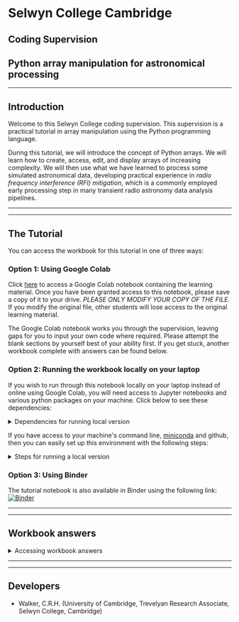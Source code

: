 # Selwyn College Cambridge
## Coding Supervision
## Python array manipulation for astronomical processing

___

## Introduction

Welcome to this Selwyn College coding supervision. This supervision is a practical tutorial in array manipulation using the Python programming language.

During this tutorial, we will introduce the concept of Python arrays. We will learn how to create, access, edit, and display arrays of increasing complexity. We will then use what we have learned to process some simulated astronomical data, developing practical experience in *radio frequency interference (RFI) mitigation*, which is a commonly employed early processing step in many transient radio astronomy data analysis pipelines.

___
___

## The Tutorial

You can access the workbook for this tutorial in one of three ways:

### Option 1: Using Google Colab

Click [here](https://colab.research.google.com/drive/1GN1j9LozyvkM2tu1ouHsoAnreMzgwZe6?usp=sharing) to access a Google Colab notebook containing the learning material. Once you have been granted access to this notebook, please save a copy of it to your drive. *PLEASE ONLY MODIFY YOUR COPY OF THE FILE.* If you modify the original file, other students will lose access to the original learning material.

The Google Colab notebook works you through the supervision, leaving gaps for you to input your own code where required. Please attempt the blank sections by yourself best of your ability first. If you get stuck, another workbook complete with answers can be found below.

### Option 2: Running the workbook locally on your laptop

If you wish to run through this notebook locally on your laptop instead of online using Google Colab, you will need access to Jupyter notebooks and various python packages on your machine. Click below to see these dependencies:

<details>
<summary>Dependencies for running local version</summary>

- python=3.8
- numpy
- matplotlib
- astropy
- scipy
- jupyter
- ipython
- pip
- imageio

</details>

If you have access to your machine's command line, [miniconda](https://www.anaconda.com/docs/getting-started/miniconda/install) and github, then you can easily set up this environment with the following steps:

<details>
<summary>Steps for running a local version</summary>

- Open your command line and navigate to the directory you will use as your base directory using `cd`
- Within your base directory, git clone this repository: `> git clone https://github.com/mbcxqcw2/selwyn-array-supervision.git`
- Within your base directory, navigate to the repository's miniconda subdirectory: `> cd /selwyn-array-supervision/miniconda/`
- Create a [miniconda environment](https://docs.conda.io/projects/conda/en/stable/user-guide/tasks/manage-environments.html) using: `> conda env create -f selwyn_computing_env.yml`
- Activate the environment as instructed by miniconda in your command line
- From within the `/miniconda/` directory, navigate back to the subdirectory containing the workbooks: `> cd ../notebooks/`
- Within your `/notebooks/` directory, run: `> jupyter notebook` in your command line and open the url which is displayed
- Open `Workbook.ipynb` and begin the tutorial.

</details>

### Option 3: Using Binder

The tutorial notebook is also available in Binder using the following link: [![Binder](https://mybinder.org/badge_logo.svg)](https://mybinder.org/v2/gh/mbcxqcw2/selwyn-array-supervision.git/main?urlpath=%2Fdoc%2Ftree%2F%2Fnotebooks%2FWorkbook.ipynb)

---
---
## Workbook answers

<details>

<summary>Accessing workbook answers</summary>

- Option 1: [Click here](https://colab.research.google.com/drive/12K9c4n49qflT2b_10_X_tbFhBzDFUMRX?usp=sharing) to access a Google Colab notebook containing the complete workbook. DO NOT MODIFY ANY OF THE CODE IN THIS WORKBOOK! It should serve as a reference for your personal workbook only. Save a copy of this worked example into your drive. Then only run the copy.

- Option 2: Alternatively, if you are running a local version of this tutorial, you can find a completed workbook in the `/notebooks/` directory. This completed workbook is called `Workbook_Answers.ipynb`.

- Option 3: If you are using Binder, the completed workbook can be accessed using the following link: [![Binder](https://mybinder.org/badge_logo.svg)](https://mybinder.org/v2/gh/mbcxqcw2/selwyn-array-supervision.git/main?urlpath=%2Fdoc%2Ftree%2F%2Fnotebooks%2FWorkbook_Answers.ipynb)

</details>

---
---
## Developers

- Walker, C.R.H. (University of Cambridge, Trevelyan Research Associate, Selwyn College, Cambridge)
